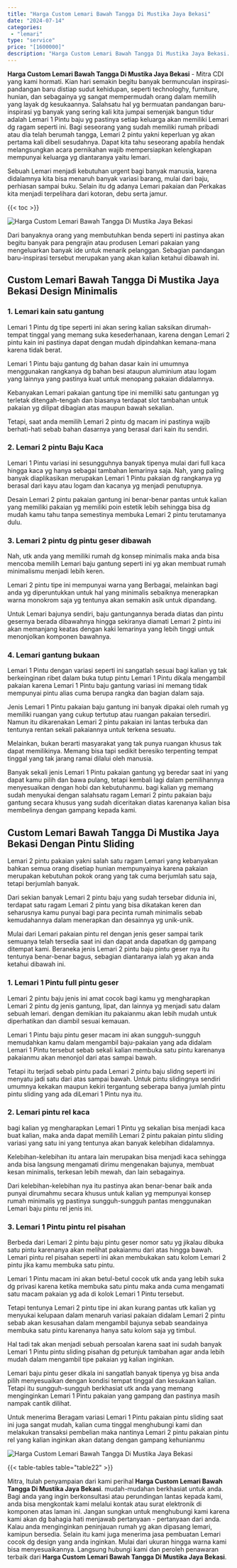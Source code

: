 ```yaml
---
title: "Harga Custom Lemari Bawah Tangga Di Mustika Jaya Bekasi"
date: "2024-07-14"
categories:
 - "lemari"
type: "service"
price: "[1600000]"
description: "Harga Custom Lemari Bawah Tangga Di Mustika Jaya Bekasi. Mitra, Itulah penyampaian dari kami perihal **Harga Custom Lemari Bawah Tangga Di Mustika Jaya Bekas..."
---
```


**Harga Custom Lemari Bawah Tangga Di Mustika Jaya Bekasi** - Mitra CDI yang kami hormati. Kian hari semakin begitu banyak bermunculan inspirasi-pandangan baru distiap sudut kehidupan, seperti technologhy, furniture, hunian, dan sebagainya yg sangat mempermudah orang dalam memilih yang layak dg kesukaannya. Salahsatu hal yg bermuatan pandangan baru-inspirasi yg banyak yang sering kali kita jumpai semenjak bangun tidur adalah Lemari 1 Pintu baju yg pastinya setiap keluarga akan memiliki Lemari dg ragam seperti ini. Bagi seseorang yang sudah memiliki rumah pribadi atau dia telah berumah tangga, Lemari 2 pintu yakni keperluan yg akan pertama kali dibeli sesudahnya. Dapat kita tahu seseorang apabila hendak melangsungkan acara pernikahan wajib mempersiapkan kelengkapan mempunyai keluarga yg diantaranya yaitu lemari.

Sebuah Lemari menjadi kebutuhan urgent bagi banyak manusia, karena didalamnya kita bisa menaruh banyak variasi barang, mulai dari baju, perhiasan sampai buku. Selain itu dg adanya Lemari pakaian dan Perkakas kita menjadi terpelihara dari kotoran, debu serta jamur.

{{< toc >}}

![Harga Custom Lemari Bawah Tangga Di Mustika Jaya Bekasi](/images/mebel/dipan-anak-022.jpg)

Dari banyaknya orang yang membutuhkan benda seperti ini pastinya akan begitu banyak para pengrajin atau produsen Lemari pakaian yang mengeluarkan banyak ide untuk menarik pelanggan. Sebagian pandangan baru-inspirasi tersebut merupakan yang akan kalian ketahui dibawah ini.

## Custom Lemari Bawah Tangga Di Mustika Jaya Bekasi Design Minimalis

### 1\. Lemari kain satu gantung

Lemari 1 Pintu dg tipe seperti ini akan sering kalian saksikan dirumah-tempat tinggal yang memang suka kesederhanaan, karena dengan Lemari 2 pintu kain ini pastinya dapat dengan mudah dipindahkan kemana-mana karena tidak berat.

Lemari 1 Pintu baju gantung dg bahan dasar kain ini umumnya menggunakan rangkanya dg bahan besi ataupun aluminium atau logam yang lainnya yang pastinya kuat untuk menopang pakaian didalamnya.

Kebanyakan Lemari pakaian gantung tipe ini memiliki satu gantungan yg terletak ditengah-tengah dan biasanya terdapat slot tambahan untuk pakaian yg dilipat dibagian atas maupun bawah sekalian.

Tetapi, saat anda memilih Lemari 2 pintu dg macam ini pastinya wajib berhati-hati sebab bahan dasarnya yang berasal dari kain itu sendiri.

### 2\. Lemari 2 pintu Baju Kaca

Lemari 1 Pintu variasi ini sesungguhnya banyak tipenya mulai dari full kaca hingga kaca yg hanya sebagai tambahan lemarinya saja. Nah, yang paling banyak diaplikasikan merupakan Lemari 1 Pintu pakaian dg rangkanya yg berasal dari kayu atau logam dan kacanya yg menjadi penutupnya.

Desain Lemari 2 pintu pakaian gantung ini benar-benar pantas untuk kalian yang memiliki pakaian yg memiliki poin estetik lebih sehingga bisa dg mudah kamu tahu tanpa semestinya membuka Lemari 2 pintu terutamanya dulu.

### 3\. Lemari 2 pintu dg pintu geser dibawah

Nah, utk anda yang memiliki rumah dg konsep minimalis maka anda bisa mencoba memilih Lemari baju gantung seperti ini yg akan membuat rumah minimalismu menjadi lebih keren.

Lemari 2 pintu tipe ini mempunyai warna yang Berbagai, melainkan bagi anda yg diperuntukkan untuk hal yang minimalis sebaiknya menerapkan warna monokrom saja yg tentunya akan semakin asik untuk dipandang.

Untuk Lemari bajunya sendiri, baju gantungannya berada diatas dan pintu gesernya berada dibawahnya hingga sekiranya diamati Lemari 2 pintu ini akan memanjang keatas dengan kaki lemarinya yang lebih tinggi untuk menonjolkan komponen bawahnya.

### 4\. Lemari gantung bukaan

Lemari 1 Pintu dengan variasi seperti ini sangatlah sesuai bagi kalian yg tak berkeinginan ribet dalam buka tutup pintu Lemari 1 Pintu dikala mengambil pakaian karena Lemari 1 Pintu baju gantung variasi ini memang tidak mempunyai pintu alias cuma berupa rangka dan bagian dalam saja.

Jenis Lemari 1 Pintu pakaian baju gantung ini banyak dipakai oleh rumah yg memiliki ruangan yang cukup tertutup atau ruangan pakaian tersediri. Namun itu dikarenakan Lemari 2 pintu pakaian ini lantas terbuka dan tentunya rentan sekali pakaiannya untuk terkena sesuatu.

Melainkan, bukan berarti masyarakat yang tak punya ruangan khusus tak dapat memilikinya. Memang bisa tapi sedikit beresiko terpenting tempat tinggal yang tak jarang ramai dilalui oleh manusia.

Banyak sekali jenis Lemari 1 Pintu pakaian gantung yg beredar saat ini yang dapat kamu pilih dan bawa pulang, tetapi kembali lagi dalam pemilihannya menyesuaikan dengan hobi dan kebutuhanmu. bagi kalian yg memang sudah menyukai dengan salahsatu ragam Lemari 2 pintu pakaian baju gantung secara khusus yang sudah diceritakan diatas karenanya kalian bisa membelinya dengan gampang kepada kami.

## Custom Lemari Bawah Tangga Di Mustika Jaya Bekasi Dengan Pintu Sliding

Lemari 2 pintu pakaian yakni salah satu ragam Lemari yang kebanyakan bahkan semua orang disetiap hunian mempunyainya karena pakaian merupakan kebutuhan pokok orang yang tak cuma berjumlah satu saja, tetapi berjumlah banyak.

Dari sekian banyak Lemari 2 pintu baju yang sudah tersebar didunia ini, terdapat satu ragam Lemari 2 pintu yang bisa dikatakan keren dan seharusnya kamu punyai bagi para pecinta rumah minimalis sebab kemudahannya dalam menerapkan dan desainnya yg unik-unik.

Mulai dari Lemari pakaian pintu rel dengan jenis geser sampai tarik semuanya telah tersedia saat ini dan dapat anda dapatkan dg gampang ditempat kami. Beraneka jenis Lemari 2 pintu baju pintu geser nya itu tentunya benar-benar bagus, sebagian diantaranya ialah yg akan anda ketahui dibawah ini.

### 1\. Lemari 1 Pintu full pintu geser

Lemari 2 pintu baju jenis ini amat cocok bagi kamu yg mengharapkan Lemari 2 pintu dg jenis gantung, lipat, dan lainnya yg menjadi satu dalam sebuah lemari. dengan demikian itu pakaianmu akan lebih mudah untuk diperhatikan dan diambil sesuai kemauan.

Lemari 1 Pintu baju pintu geser macam ini akan sungguh-sungguh memudahkan kamu dalam mengambil baju-pakaian yang ada didalam Lemari 1 Pintu tersebut sebab sekali kalian membuka satu pintu karenanya pakaianmu akan menonjol dari atas sampai bawah.

Tetapi itu terjadi sebab pintu pada Lemari 2 pintu baju slidng seperti ini menyatu jadi satu dari atas sampai bawah. Untuk pintu slidingnya sendiri umumnya kekakan maupun kekiri tergantung seberapa banya jumlah pintu pintu sliding yang ada diLemari 1 Pintu nya itu.

### 2\. Lemari pintu rel kaca

bagi kalian yg mengharapkan Lemari 1 Pintu yg sekalian bisa menjadi kaca buat kalian, maka anda dapat memilih Lemari 2 pintu pakaian pintu sliding variasi yang satu ini yang tentunya akan banyak kelebihan didalamnya.

Kelebihan-kelebihan itu antara lain merupakan bisa menjadi kaca sehingga anda bisa langsung mengamati dirimu mengenakan bajunya, membuat kesan minimalis, terkesan lebih mewah, dan lain sebagainya.

Dari kelebihan-kelebihan nya itu pastinya akan benar-benar baik anda punyai dirumahmu secara khusus untuk kalian yg mempunyai konsep rumah minimalis yg pastinya sungguh-sungguh pantas menggunakan Lemari baju pintu rel jenis ini.

### 3\. Lemari 1 Pintu pintu rel pisahan

Berbeda dari Lemari 2 pintu baju pintu geser nomor satu yg jikalau dibuka satu pintu karenanya akan melihat pakaianmu dari atas hingga bawah. Lemari pintu rel pisahan seperti ini akan membukakan satu kolom Lemari 2 pintu jika kamu membuka satu pintu.

Lemari 1 Pintu macam ini akan betul-betul cocok utk anda yang lebih suka dg privasi karena ketika membuka satu pintu maka anda cuma mengamati satu macam pakaian yg ada di kolok Lemari 1 Pintu tersebut.

Tetapi tentunya Lemari 2 pintu tipe ini akan kurang pantas utk kalian yg menyukai kelupaan dalam menaruh variasi pakaian didalam Lemari 2 pintu sebab akan kesusahan dalam mengambil bajunya sebab seandainya membuka satu pintu karenanya hanya satu kolom saja yg timbul.

Hal tadi tak akan menjadi sebuah persoalan karena saat ini sudah banyak Lemari 1 Pintu pintu sliding pisahan dg petunjuk tambahan agar anda lebih mudah dalam mengambil tipe pakaian yg kalian inginkan.

Lemari baju pintu geser dikala ini sangatlah banyak tipenya yg bisa anda pilih menyesuaikan dengan kondisi tempat tinggal dan kesukaan kalian. Tetapi itu sungguh-sungguh berkhasiat utk anda yang memang menginginkan Lemari 1 Pintu pakaian yang gampang dan pastinya masih nampak cantik dilihat.

Untuk menerima Beragam variasi Lemari 1 Pintu pakaian pintu sliding saat ini juga sangat mudah, kalian cuma tinggal menghubungi kami dan melakukan transaksi pembelian maka nantinya Lemari 2 pintu pakaian pintu rel yang kalian inginkan akan datang dengan gampang kehunianmu

![Harga Custom Lemari Bawah Tangga Di Mustika Jaya Bekasi](/images/mebel/lemari-buku-018.jpg)

{{< table-tables table="table22" >}}

Mitra, Itulah penyampaian dari kami perihal **Harga Custom Lemari Bawah Tangga Di Mustika Jaya Bekasi**. mudah-mudahan berkhasiat untuk anda. Bagi anda yang ingin berkonsultasi atau perundingan lantas kepada kami, anda bisa mengkontak kami melalui kontak atau surat elektronik di komponen atas laman ini. Jangan sungkan untuk menghubungi kami karena kami akan dg bahagia hati menjawab pertanyaan - pertanyaan dari anda. Kalau anda menginginkan peninjauan rumah yg akan dipasang lemari, kamipun bersedia. Selain itu kami juga menerima jasa pembuatan Lemari cocok dg design yang anda inginkan. Mulai dari ukuran hingga warna kami bisa menyesuaikannya. Langsung hubungi kami dan peroleh penawaran terbaik dari **Harga Custom Lemari Bawah Tangga Di Mustika Jaya Bekasi**.
